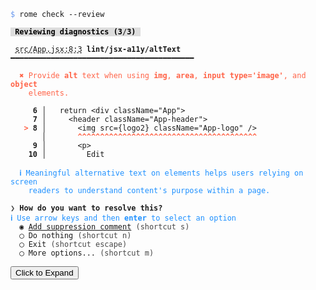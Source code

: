 <pre class="language-text homepage-example collapsed collapsable"><code class="language-text"><span style="color: CornflowerBlue">$</span> rome check --review

<span style="color: #000; background-color: #ddd;"><strong> Reviewing diagnostics (</strong></span><span style="color: #000; background-color: #ddd;"><strong><strong>3</strong></strong></span><span style="color: #000; background-color: #ddd;"><strong><span style="opacity: 0.8;">/</span></strong></span><span style="color: #000; background-color: #ddd;"><strong><strong>3</strong></strong></span><span style="color: #000; background-color: #ddd;"><strong>) </strong></span>

 <span style="text-decoration-style: dashed; text-decoration-line: underline;">src/App.jsx:8:3</span> <strong>lint/jsx-a11y/altText</strong> ━━━━━━━━━━━━━━━━━━━━━━━━━━━━━━━━━━━━━━━━━

  <strong><span style="color: Tomato;">✖ </span></strong><span style="color: Tomato;">Provide </span><span style="color: Tomato;"><strong>alt</strong></span><span style="color: Tomato;"> text when using </span><span style="color: Tomato;"><strong>img</strong></span><span style="color: Tomato;">, </span><span style="color: Tomato;"><strong>area</strong></span><span style="color: Tomato;">, </span><span style="color: Tomato;"><strong>input type=&apos;image&apos;</strong></span><span style="color: Tomato;">, and </span><span style="color: Tomato;"><strong>object</strong></span>
    <span style="color: Tomato;">elements.</span>

   <strong>  6</strong><strong> │ </strong>  <span class="token keyword">return</span> &lt;<span class="token attr-name">div</span> <span class="token attr-name">className</span><span class="token operator">=</span><span class="token string">&quot;App&quot;</span>&gt;
   <strong>  7</strong><strong> │ </strong>    &lt;<span class="token attr-name">header</span> <span class="token attr-name">className</span><span class="token operator">=</span><span class="token string">&quot;App-header&quot;</span>&gt;
   <strong><span style="color: Tomato;">&gt;</span></strong><strong> 8</strong><strong> │ </strong>      &lt;<span class="token attr-name">img</span> <span class="token attr-name">src</span><span class="token operator">=</span><span class="token punctuation">{</span><span class="token variable">logo2</span><span class="token punctuation">}</span> <span class="token attr-name">className</span><span class="token operator">=</span><span class="token string">&quot;App-logo&quot;</span> <span class="token operator">/</span>&gt;
      <strong> │ </strong>      <span style="color: Tomato;"><strong>^</strong></span><span style="color: Tomato;"><strong>^</strong></span><span style="color: Tomato;"><strong>^</strong></span><span style="color: Tomato;"><strong>^</strong></span><span style="color: Tomato;"><strong>^</strong></span><span style="color: Tomato;"><strong>^</strong></span><span style="color: Tomato;"><strong>^</strong></span><span style="color: Tomato;"><strong>^</strong></span><span style="color: Tomato;"><strong>^</strong></span><span style="color: Tomato;"><strong>^</strong></span><span style="color: Tomato;"><strong>^</strong></span><span style="color: Tomato;"><strong>^</strong></span><span style="color: Tomato;"><strong>^</strong></span><span style="color: Tomato;"><strong>^</strong></span><span style="color: Tomato;"><strong>^</strong></span><span style="color: Tomato;"><strong>^</strong></span><span style="color: Tomato;"><strong>^</strong></span><span style="color: Tomato;"><strong>^</strong></span><span style="color: Tomato;"><strong>^</strong></span><span style="color: Tomato;"><strong>^</strong></span><span style="color: Tomato;"><strong>^</strong></span><span style="color: Tomato;"><strong>^</strong></span><span style="color: Tomato;"><strong>^</strong></span><span style="color: Tomato;"><strong>^</strong></span><span style="color: Tomato;"><strong>^</strong></span><span style="color: Tomato;"><strong>^</strong></span><span style="color: Tomato;"><strong>^</strong></span><span style="color: Tomato;"><strong>^</strong></span><span style="color: Tomato;"><strong>^</strong></span><span style="color: Tomato;"><strong>^</strong></span><span style="color: Tomato;"><strong>^</strong></span><span style="color: Tomato;"><strong>^</strong></span><span style="color: Tomato;"><strong>^</strong></span><span style="color: Tomato;"><strong>^</strong></span><span style="color: Tomato;"><strong>^</strong></span><span style="color: Tomato;"><strong>^</strong></span><span style="color: Tomato;"><strong>^</strong></span><span style="color: Tomato;"><strong>^</strong></span><span style="color: Tomato;"><strong>^</strong></span><span style="color: Tomato;"><strong>^</strong></span>
   <strong>  9</strong><strong> │ </strong>      &lt;<span class="token attr-name">p</span>&gt;
  <strong>  10</strong><strong> │ </strong>        Edit

  <strong><span style="color: DodgerBlue;">ℹ </span></strong><span style="color: DodgerBlue;">Meaningful alternative text on elements helps users relying on screen</span>
    <span style="color: DodgerBlue;">readers to understand content&apos;s purpose within a page.</span>

<span style="opacity: 0.8;">❯</span> <strong>How do you want to resolve this?</strong>
<strong><span style="color: DodgerBlue;">ℹ </span></strong><span style="color: DodgerBlue;">Use arrow keys and then </span><span style="color: DodgerBlue;"><strong>enter</strong></span><span style="color: DodgerBlue;"> to select an option</span>
  ◉ <u>Add suppression comment</u> <span style="opacity: 0.8;">(shortcut s)</span>
  ◯ Do nothing <span style="opacity: 0.8;">(shortcut n)</span>
  ◯ Exit <span style="opacity: 0.8;">(shortcut escape)</span>
  ◯ More options... <span style="opacity: 0.8;">(shortcut m)</span>

</code><button aria-hidden="true" class="expand">Click to Expand</button></pre>

